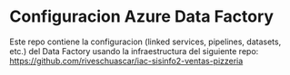 # Configuracion Azure Data Factory
Este repo contiene la configuracion (linked services, pipelines, datasets, etc.) del Data Factory usando la infraestructura del siguiente repo:
https://github.com/riveschuascar/iac-sisinfo2-ventas-pizzeria
